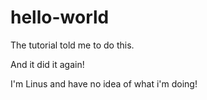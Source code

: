 # hello-world
The tutorial told me to do this.

And it did it again!

I'm Linus and have no idea of what i'm doing!
